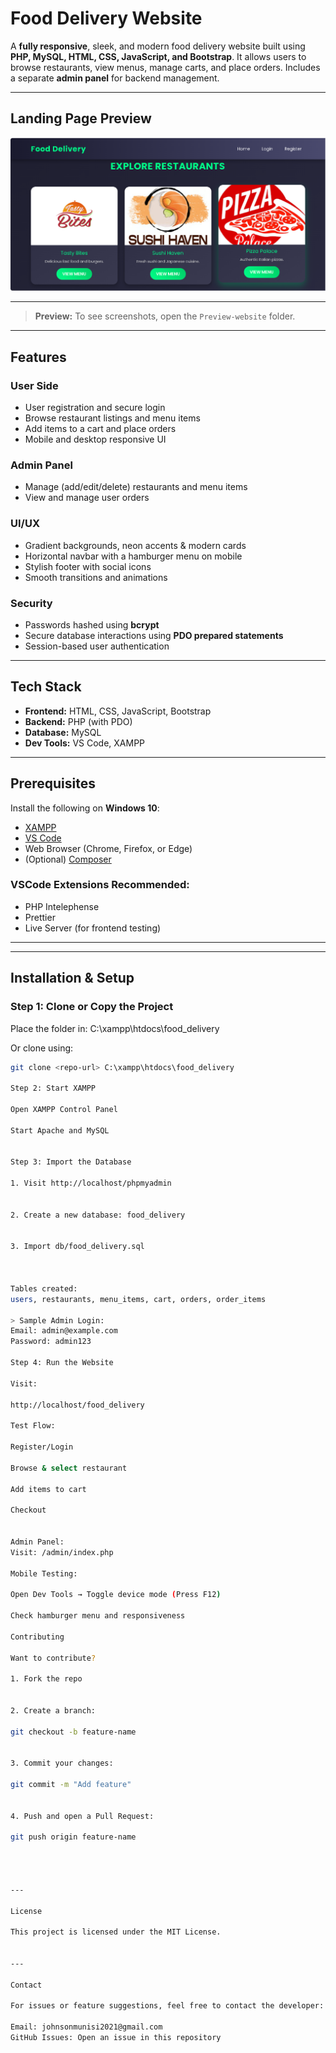 # Food Delivery Website

A **fully responsive**, sleek, and modern food delivery website built using **PHP, MySQL, HTML, CSS, JavaScript, and Bootstrap**. It allows users to browse restaurants, view menus, manage carts, and place orders. Includes a separate **admin panel** for backend management.

---

## Landing Page Preview

![Landing Page](Preview-website/Landing-page.PNG)

---

> **Preview:** To see screenshots, open the `Preview-website` folder.

---

## Features

### User Side
- User registration and secure login
- Browse restaurant listings and menu items
- Add items to a cart and place orders
- Mobile and desktop responsive UI

### Admin Panel
- Manage (add/edit/delete) restaurants and menu items
- View and manage user orders

### UI/UX
- Gradient backgrounds, neon accents & modern cards
- Horizontal navbar with a hamburger menu on mobile
- Stylish footer with social icons
- Smooth transitions and animations

### Security
- Passwords hashed using **bcrypt**
- Secure database interactions using **PDO prepared statements**
- Session-based user authentication

---

## Tech Stack

- **Frontend:** HTML, CSS, JavaScript, Bootstrap  
- **Backend:** PHP (with PDO)  
- **Database:** MySQL  
- **Dev Tools:** VS Code, XAMPP  

---

## Prerequisites

Install the following on **Windows 10**:
- [XAMPP](https://www.apachefriends.org/)
- [VS Code](https://code.visualstudio.com/)
- Web Browser (Chrome, Firefox, or Edge)
- (Optional) [Composer](https://getcomposer.org/)

### VSCode Extensions Recommended:
- PHP Intelephense
- Prettier
- Live Server (for frontend testing)

---
---

## Installation & Setup

### Step 1: Clone or Copy the Project
Place the folder in: C:\xampp\htdocs\food_delivery

Or clone using:
```bash
git clone <repo-url> C:\xampp\htdocs\food_delivery

Step 2: Start XAMPP

Open XAMPP Control Panel

Start Apache and MySQL


Step 3: Import the Database

1. Visit http://localhost/phpmyadmin


2. Create a new database: food_delivery


3. Import db/food_delivery.sql



Tables created:
users, restaurants, menu_items, cart, orders, order_items

> Sample Admin Login:
Email: admin@example.com
Password: admin123

Step 4: Run the Website

Visit:

http://localhost/food_delivery

Test Flow:

Register/Login

Browse & select restaurant

Add items to cart

Checkout


Admin Panel:
Visit: /admin/index.php

Mobile Testing:

Open Dev Tools → Toggle device mode (Press F12)

Check hamburger menu and responsiveness

Contributing

Want to contribute?

1. Fork the repo


2. Create a branch:

git checkout -b feature-name


3. Commit your changes:

git commit -m "Add feature"


4. Push and open a Pull Request:

git push origin feature-name




---

License

This project is licensed under the MIT License.


---

Contact

For issues or feature suggestions, feel free to contact the developer:

Email: johnsonmunisi2021@gmail.com
GitHub Issues: Open an issue in this repository

